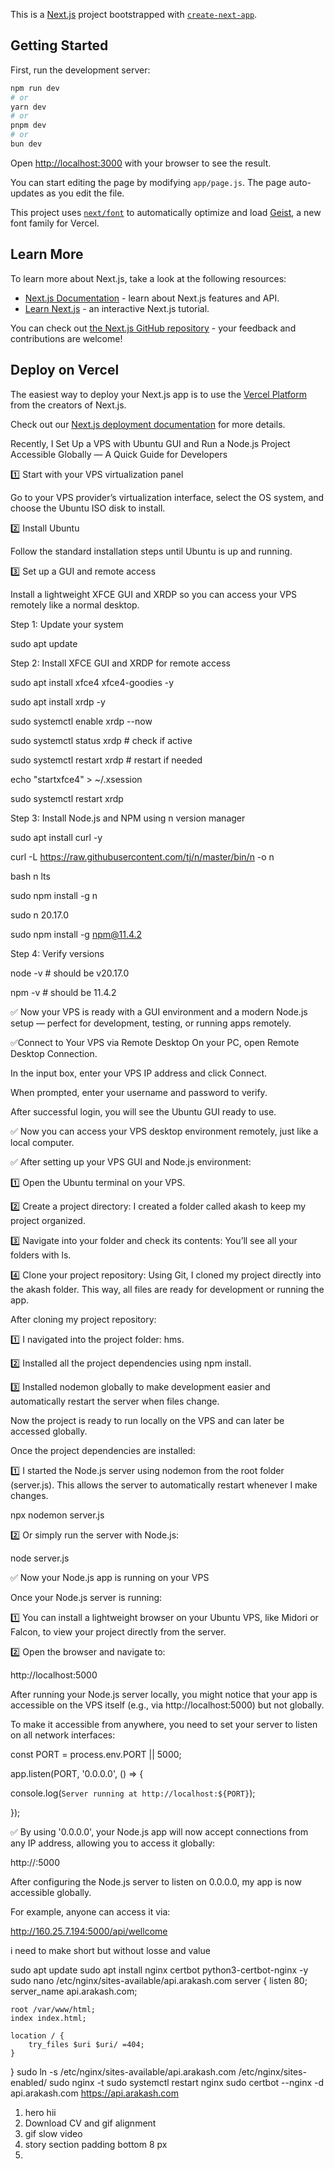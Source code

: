 This is a [Next.js](https://nextjs.org) project bootstrapped with [`create-next-app`](https://github.com/vercel/next.js/tree/canary/packages/create-next-app).

## Getting Started

First, run the development server:

```bash
npm run dev
# or
yarn dev
# or
pnpm dev
# or
bun dev
```

Open [http://localhost:3000](http://localhost:3000) with your browser to see the result.

You can start editing the page by modifying `app/page.js`. The page auto-updates as you edit the file.

This project uses [`next/font`](https://nextjs.org/docs/app/building-your-application/optimizing/fonts) to automatically optimize and load [Geist](https://vercel.com/font), a new font family for Vercel.

## Learn More

To learn more about Next.js, take a look at the following resources:

- [Next.js Documentation](https://nextjs.org/docs) - learn about Next.js features and API.
- [Learn Next.js](https://nextjs.org/learn) - an interactive Next.js tutorial.

You can check out [the Next.js GitHub repository](https://github.com/vercel/next.js) - your feedback and contributions are welcome!

## Deploy on Vercel

The easiest way to deploy your Next.js app is to use the [Vercel Platform](https://vercel.com/new?utm_medium=default-template&filter=next.js&utm_source=create-next-app&utm_campaign=create-next-app-readme) from the creators of Next.js.

Check out our [Next.js deployment documentation](https://nextjs.org/docs/app/building-your-application/deploying) for more details.

Recently, I Set Up a VPS with Ubuntu GUI and Run a Node.js Project Accessible Globally — A Quick Guide for Developers

1️⃣ Start with your VPS virtualization panel

Go to your VPS provider’s virtualization interface, select the OS system, and choose the Ubuntu ISO disk to install.

2️⃣ Install Ubuntu

Follow the standard installation steps until Ubuntu is up and running.

3️⃣ Set up a GUI and remote access

Install a lightweight XFCE GUI and XRDP so you can access your VPS remotely like a normal desktop.

Step 1: Update your system

sudo apt update

Step 2: Install XFCE GUI and XRDP for remote access

sudo apt install xfce4 xfce4-goodies -y

sudo apt install xrdp -y

sudo systemctl enable xrdp --now

sudo systemctl status xrdp   # check if active

sudo systemctl restart xrdp   # restart if needed

echo "startxfce4" > ~/.xsession

sudo systemctl restart xrdp

Step 3: Install Node.js and NPM using n version manager

sudo apt install curl -y

curl -L https://raw.githubusercontent.com/tj/n/master/bin/n -o n

bash n lts

sudo npm install -g n

sudo n 20.17.0

sudo npm install -g npm@11.4.2

Step 4: Verify versions

node -v   # should be v20.17.0

npm -v    # should be 11.4.2

✅ Now your VPS is ready with a GUI environment and a modern Node.js setup — perfect for development, testing, or running apps remotely.


✅Connect to Your VPS via Remote Desktop
On your PC, open Remote Desktop Connection.

In the input box, enter your VPS IP address and click Connect.

When prompted, enter your username and password to verify.

After successful login, you will see the Ubuntu GUI ready to use.

✅ Now you can access your VPS desktop environment remotely, just like a local computer.



✅ After setting up your VPS GUI and Node.js environment:

1️⃣ Open the Ubuntu terminal on your VPS.

2️⃣ Create a project directory: I created a folder called akash to keep my project organized.

3️⃣ Navigate into your folder and check its contents: You’ll see all your folders with ls.

4️⃣ Clone your project repository: Using Git, I cloned my project directly into the akash folder. This way, all files are ready for development or running the app.

After cloning my project repository:

1️⃣ I navigated into the project folder: hms.

2️⃣ Installed all the project dependencies using npm install.

3️⃣ Installed nodemon globally to make development easier and automatically restart the server when files change.

Now the project is ready to run locally on the VPS and can later be accessed globally.

Once the project dependencies are installed:

1️⃣ I started the Node.js server using nodemon from the root folder (server.js). This allows the server to automatically restart whenever I make changes.

npx nodemon server.js

2️⃣ Or simply run the server with Node.js:

node server.js

✅ Now your Node.js app is running on your VPS

Once your Node.js server is running:

1️⃣ You can install a lightweight browser on your Ubuntu VPS, like Midori or Falcon, to view your project directly from the server.

2️⃣ Open the browser and navigate to:

http://localhost:5000

After running your Node.js server locally, you might notice that your app is accessible on the VPS itself (e.g., via http://localhost:5000) but not globally.



To make it accessible from anywhere, you need to set your server to listen on all network interfaces:

const PORT = process.env.PORT || 5000;



app.listen(PORT, '0.0.0.0', () => {

  console.log(`Server running at http://localhost:${PORT}`);

});

✅ By using '0.0.0.0', your Node.js app will now accept connections from any IP address, allowing you to access it globally:

http://<your-server-ip>:5000

After configuring the Node.js server to listen on 0.0.0.0, my app is now accessible globally.

For example, anyone can access it via:

http://160.25.7.194:5000/api/wellcome





i need to make short but without losse and value 

sudo apt update
sudo apt install nginx certbot python3-certbot-nginx -y
sudo nano /etc/nginx/sites-available/api.arakash.com
server {
    listen 80;
    server_name api.arakash.com;

    root /var/www/html;
    index index.html;

    location / {
        try_files $uri $uri/ =404;
    }
}
sudo ln -s /etc/nginx/sites-available/api.arakash.com /etc/nginx/sites-enabled/
sudo nginx -t
sudo systemctl restart nginx
sudo certbot --nginx -d api.arakash.com
https://api.arakash.com


1) hero hii 
2) Download CV and gif alignment
3) gif slow video
4) story section padding bottom 8 px
5) 
